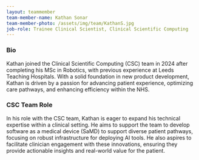 ```yaml
---
layout: teammember
team-member-name: Kathan Sonar
team-member-photo: /assets/img/team/KathanS.jpg
job-role: Trainee Clinical Scientist, Clinical Scientific Computing
---
```


### Bio
Kathan joined the Clinical Scientific Computing (CSC) team in 2024 after completing his MSc in Robotics, with previous experience at Leeds Teaching Hospitals. With a solid foundation in new product development, Kathan is driven by a passion for advancing patient experience, optimizing care pathways, and enhancing efficiency within the NHS.

### CSC Team Role
In his role with the CSC team, Kathan is eager to expand his technical expertise within a clinical setting. He aims to support the team to develop software as a medical device (SaMD) to support diverse patient pathways, focusing on robust infrastructure for deploying AI tools. He also aspires to facilitate clinician engagement with these innovations, ensuring they provide actionable insights and real-world value for the patient.
